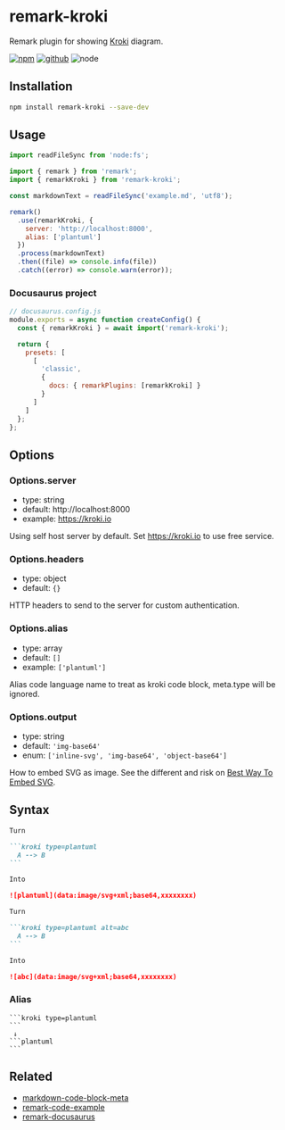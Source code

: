 # remark-kroki

Remark plugin for showing [Kroki] diagram.

[![npm][npm-badge]][npm-url]
[![github][github-badge]][github-url]
![node][node-badge]

[kroki]: https://kroki.io
[npm-url]: https://www.npmjs.com/package/remark-kroki
[npm-badge]: https://img.shields.io/npm/v/remark-kroki.svg?style=flat-square&logo=npm
[github-url]: https://github.com/nice-move/remark-kroki
[github-badge]: https://img.shields.io/npm/l/remark-kroki.svg?style=flat-square&colorB=blue&logo=github
[node-badge]: https://img.shields.io/node/v/remark-kroki.svg?style=flat-square&colorB=green&logo=node.js

## Installation

```sh
npm install remark-kroki --save-dev
```

## Usage

```mjs
import readFileSync from 'node:fs';

import { remark } from 'remark';
import { remarkKroki } from 'remark-kroki';

const markdownText = readFileSync('example.md', 'utf8');

remark()
  .use(remarkKroki, {
    server: 'http://localhost:8000',
    alias: ['plantuml']
  })
  .process(markdownText)
  .then((file) => console.info(file))
  .catch((error) => console.warn(error));
```

### Docusaurus project

```cjs
// docusaurus.config.js
module.exports = async function createConfig() {
  const { remarkKroki } = await import('remark-kroki');

  return {
    presets: [
      [
        'classic',
        {
          docs: { remarkPlugins: [remarkKroki] }
        }
      ]
    ]
  };
};
```

## Options

### Options.server

- type: string
- default: http://localhost:8000
- example: <https://kroki.io>

Using self host server by default. Set <https://kroki.io> to use free service.

### Options.headers

- type: object
- default: `{}`

HTTP headers to send to the server for custom authentication.

### Options.alias

- type: array
- default: `[]`
- example: `['plantuml']`

Alias code language name to treat as kroki code block, meta.type will be ignored.

### Options.output

- type: string
- default: `'img-base64'`
- enum: `['inline-svg', 'img-base64', 'object-base64']`

How to embed SVG as image. See the different and risk on [Best Way To Embed SVG](https://vecta.io/blog/best-way-to-embed-svg).

## Syntax

````markdown
Turn

```kroki type=plantuml
  A --> B
```

Into

![plantuml](data:image/svg+xml;base64,xxxxxxxx)
````

````markdown
Turn

```kroki type=plantuml alt=abc
  A --> B
```

Into

![abc](data:image/svg+xml;base64,xxxxxxxx)
````

### Alias

````
```kroki type=plantuml
```
 ↓
```plantuml
```
````

## Related

- [markdown-code-block-meta](https://github.com/nice-move/markdown-code-block-meta)
- [remark-code-example](https://github.com/nice-move/remark-code-example)
- [remark-docusaurus](https://github.com/nice-move/remark-docusaurus)
